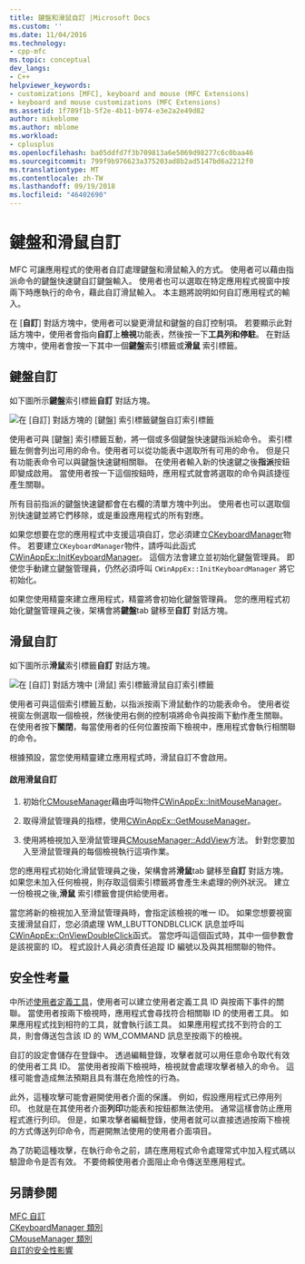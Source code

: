 ```yaml
---
title: 鍵盤和滑鼠自訂 |Microsoft Docs
ms.custom: ''
ms.date: 11/04/2016
ms.technology:
- cpp-mfc
ms.topic: conceptual
dev_langs:
- C++
helpviewer_keywords:
- customizations [MFC], keyboard and mouse (MFC Extensions)
- keyboard and mouse customizations (MFC Extensions)
ms.assetid: 1f789f1b-5f2e-4b11-b974-e3e2a2e49d82
author: mikeblome
ms.author: mblome
ms.workload:
- cplusplus
ms.openlocfilehash: ba05ddfd7f3b709813a6e5069d98277c6c0baa46
ms.sourcegitcommit: 799f9b976623a375203ad8b2ad5147bd6a2212f0
ms.translationtype: MT
ms.contentlocale: zh-TW
ms.lasthandoff: 09/19/2018
ms.locfileid: "46402690"
---
```

# <a name="keyboard-and-mouse-customization"></a>鍵盤和滑鼠自訂

MFC 可讓應用程式的使用者自訂處理鍵盤和滑鼠輸入的方式。 使用者可以藉由指派命令的鍵盤快速鍵自訂鍵盤輸入。 使用者也可以選取在特定應用程式視窗中按兩下時應執行的命令，藉此自訂滑鼠輸入。 本主題將說明如何自訂應用程式的輸入。

在 [**自訂**] 對話方塊中，使用者可以變更滑鼠和鍵盤的自訂控制項。 若要顯示此對話方塊中，使用者會指向**自訂**上**檢視**功能表，然後按一下**工具列和停駐**。 在對話方塊中，使用者會按一下其中一個**鍵盤**索引標籤或**滑鼠** 索引標籤。

## <a name="keyboard-customization"></a>鍵盤自訂

如下圖所示**鍵盤**索引標籤**自訂** 對話方塊。

![在 [自訂] 對話方塊的 [鍵盤] 索引標籤](../mfc/media/mfcnextkeyboardtab.png "mfcnextkeyboardtab")鍵盤自訂索引標籤

使用者可與 [鍵盤] 索引標籤互動，將一個或多個鍵盤快速鍵指派給命令。 索引標籤左側會列出可用的命令。使用者可以從功能表中選取所有可用的命令。 但是只有功能表命令可以與鍵盤快速鍵相關聯。 在使用者輸入新的快速鍵之後**指派**按鈕即變成啟用。 當使用者按一下這個按鈕時，應用程式就會將選取的命令與該捷徑產生關聯。

所有目前指派的鍵盤快速鍵都會在右欄的清單方塊中列出。 使用者也可以選取個別快速鍵並將它們移除，或是重設應用程式的所有對應。

如果您想要在您的應用程式中支援這項自訂，您必須建立[CKeyboardManager](../mfc/reference/ckeyboardmanager-class.md)物件。 若要建立`CKeyboardManager`物件，請呼叫此函式[CWinAppEx::InitKeyboardManager](../mfc/reference/cwinappex-class.md#initkeyboardmanager)。 這個方法會建立並初始化鍵盤管理員。 即使您手動建立鍵盤管理員，仍然必須呼叫 `CWinAppEx::InitKeyboardManager` 將它初始化。

如果您使用精靈來建立應用程式，精靈將會初始化鍵盤管理員。 您的應用程式初始化鍵盤管理員之後，架構會將**鍵盤**tab 鍵移至**自訂** 對話方塊。

## <a name="mouse-customization"></a>滑鼠自訂

如下圖所示**滑鼠**索引標籤**自訂** 對話方塊。

![在 [自訂] 對話方塊中 [滑鼠] 索引標籤](../mfc/media/mfcnextmousetab.png "mfcnextmousetab")滑鼠自訂索引標籤

使用者可與這個索引標籤互動，以指派按兩下滑鼠動作的功能表命令。 使用者從視窗左側選取一個檢視，然後使用右側的控制項將命令與按兩下動作產生關聯。 在使用者按下**關閉**，每當使用者的任何位置按兩下檢視中，應用程式會執行相關聯的命令。

根據預設，當您使用精靈建立應用程式時，滑鼠自訂不會啟用。

#### <a name="to-enable-mouse-customization"></a>啟用滑鼠自訂

1. 初始化[CMouseManager](../mfc/reference/cmousemanager-class.md)藉由呼叫物件[CWinAppEx::InitMouseManager](../mfc/reference/cwinappex-class.md#initmousemanager)。

1. 取得滑鼠管理員的指標，使用[CWinAppEx::GetMouseManager](../mfc/reference/cwinappex-class.md#getmousemanager)。

1. 使用將檢視加入至滑鼠管理員[CMouseManager::AddView](../mfc/reference/cmousemanager-class.md#addview)方法。 針對您要加入至滑鼠管理員的每個檢視執行這項作業。

您的應用程式初始化滑鼠管理員之後，架構會將**滑鼠**tab 鍵移至**自訂** 對話方塊。 如果您未加入任何檢視，則存取這個索引標籤將會產生未處理的例外狀況。 建立一份檢視之後,**滑鼠** 索引標籤會提供給使用者。

當您將新的檢視加入至滑鼠管理員時，會指定該檢視的唯一 ID。 如果您想要視窗支援滑鼠自訂，您必須處理 WM_LBUTTONDBLCLICK 訊息並呼叫[CWinAppEx::OnViewDoubleClick](../mfc/reference/cwinappex-class.md#onviewdoubleclick)函式。 當您呼叫這個函式時，其中一個參數會是該視窗的 ID。 程式設計人員必須責任追蹤 ID 編號以及與其相關聯的物件。

## <a name="security-concerns"></a>安全性考量

中所述[使用者定義工具](../mfc/user-defined-tools.md)，使用者可以建立使用者定義工具 ID 與按兩下事件的關聯。 當使用者按兩下檢視時，應用程式會尋找符合相關聯 ID 的使用者工具。 如果應用程式找到相符的工具，就會執行該工具。 如果應用程式找不到符合的工具，則會傳送包含該 ID 的 WM_COMMAND 訊息至按兩下的檢視。

自訂的設定會儲存在登錄中。 透過編輯登錄，攻擊者就可以用任意命令取代有效的使用者工具 ID。 當使用者按兩下檢視時，檢視就會處理攻擊者植入的命令。 這樣可能會造成無法預期且具有潛在危險性的行為。

此外，這種攻擊可能會避開使用者介面的保護。 例如，假設應用程式已停用列印。 也就是在其使用者介面**列印**功能表和按鈕都無法使用。 通常這樣會防止應用程式進行列印。 但是，如果攻擊者編輯登錄，使用者就可以直接透過按兩下檢視的方式傳送列印命令，而避開無法使用的使用者介面項目。

為了防範這種攻擊，在執行命令之前，請在應用程式命令處理常式中加入程式碼以驗證命令是否有效。 不要倚賴使用者介面阻止命令傳送至應用程式。

## <a name="see-also"></a>另請參閱

[MFC 自訂](../mfc/customization-for-mfc.md)<br/>
[CKeyboardManager 類別](../mfc/reference/ckeyboardmanager-class.md)<br/>
[CMouseManager 類別](../mfc/reference/cmousemanager-class.md)<br/>
[自訂的安全性影響](../mfc/security-implications-of-customization.md)

